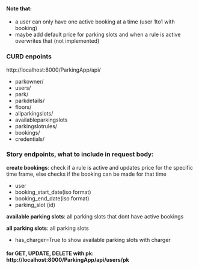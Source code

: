 #### Note that:
- a user can only have one active booking at a time (user 1to1 with booking)
- maybe add default price for parking slots and when a rule is active overwrites that (not implemented)


### CURD enpoints
http://localhost:8000/ParkingApp/api/
- parkowner/
- users/
- park/
- parkdetails/
- floors/
- allparkingslots/
- availableparkingslots
- parkingslotrules/
- bookings/
- credentials/

### Story endpoints, what to include in request body:

**create bookings**: check if a rule is active and updates price for the specific time frame, else checks if the booking can be made for that time
- user
- booking_start_date(iso format)
- booking_end_date(iso format)
- parking_slot (id) 

**available parking slots**: all parking slots that dont have active bookings

**all parking slots**: all parking slots
- has_charger=True to show available parking slots with charger



#### for GET, UPDATE, DELETE with pk: http://localhost:8000/ParkingApp/api/users/pk
